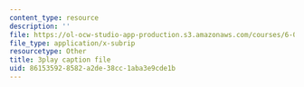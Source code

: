 ```yaml
---
content_type: resource
description: ''
file: https://ol-ocw-studio-app-production.s3.amazonaws.com/courses/6-046j-design-and-analysis-of-algorithms-spring-2015/861535928582a2de38cc1aba3e9cde1b_MEz1J9wY2iM.srt
file_type: application/x-subrip
resourcetype: Other
title: 3play caption file
uid: 86153592-8582-a2de-38cc-1aba3e9cde1b
---
```

